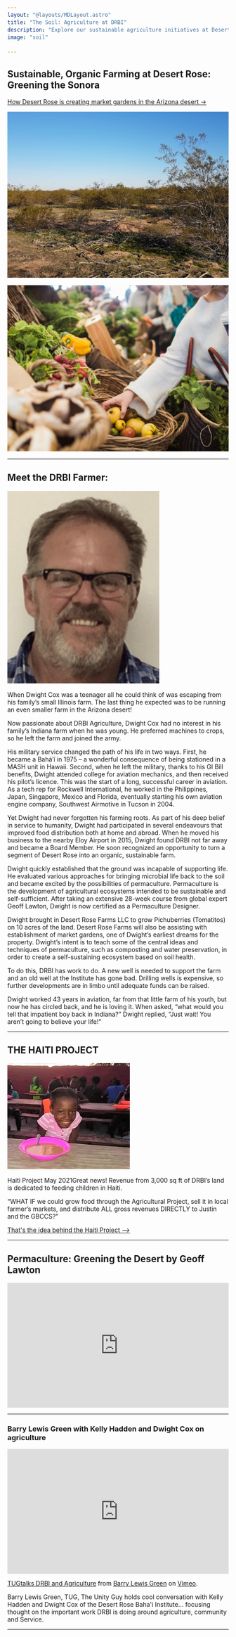 ```yaml
---
layout: "@layouts/MDLayout.astro"
title: "The Soil: Agriculture at DRBI"
description: "Explore our sustainable agriculture initiatives at Desert Rose Bahá'í Institute. Learn about our organic market gardens, desert farming techniques, and community-focused approach to growing food in the Sonoran Desert of Arizona."
image: "soil"

---
```


## Sustainable, Organic Farming at Desert Rose: Greening the Sonora

[How Desert Rose is creating market gardens in the Arizona desert ->](/agriculture/greening-sonora)

<div class="flex justify-around w-full space-x-4 square">

 ![from](./_agr1.webp)

 ![to](./_agr2.webp)

</div>

----

## Meet the DRBI Farmer:

<div class="profile">

 ![Dwight Cox](./_dwight.jpg)
</div>

When Dwight Cox was a teenager all he could think of was escaping from his family’s small Illinois farm.  The last thing he expected was to be running an even smaller farm in the Arizona desert!

Now passionate about DRBI Agriculture, Dwight Cox had no interest in his family’s Indiana farm when he was young. He preferred machines to crops, so he left the farm and joined the army.

His military service changed the path of his life in two ways. First, he became a Bahá’í in 1975 – a wonderful consequence of being stationed in a MASH unit in Hawaii. Second, when he left the military, thanks to his GI Bill benefits, Dwight attended college for aviation mechanics, and then received his pilot’s licence.  This was the start of a long, successful career in aviation. As a tech rep for Rockwell International, he worked in the Philippines, Japan, Singapore, Mexico and Florida, eventually starting his own aviation engine company, Southwest Airmotive in Tucson in 2004.

Yet Dwight had never forgotten his farming roots. As part of his deep belief in service to humanity, Dwight had participated in several endeavours that improved food distribution both at home and abroad.  When he moved his business to the nearby Eloy Airport in 2015, Dwight found DRBI not far away and became a Board Member.  He soon recognized an opportunity to turn a segment of Desert Rose into an organic, sustainable farm.

Dwight quickly established that the ground was incapable of supporting life. He evaluated various approaches for bringing microbial life back to the soil and became excited by the possibilities of permaculture. Permaculture is the development of agricultural ecosystems intended to be sustainable and self-sufficient.  After taking an extensive 28-week course from global expert Geoff Lawton, Dwight is now certified as a Permaculture Designer.

Dwight brought in Desert Rose Farms LLC  to grow Pichuberries (Tomatitos) on 10 acres of the land.  Desert Rose Farms  will also be assisting with establishment of market gardens, one of Dwight’s earliest dreams for the property.  Dwight’s intent is to teach some of the central ideas and techniques of permaculture, such as composting and water preservation, in order to create a self-sustaining ecosystem based on soil health.

To do this, DRBI has work to do.  A new well is needed to support the farm and an old well at the Institute has gone bad.  Drilling wells is expensive, so further developments are in limbo until adequate funds can be raised.

Dwight worked 43 years in aviation, far from that little farm of his youth, but now he has circled back, and he is loving it.  When asked, “what would you tell that impatient boy back in Indiana?”  Dwight replied, “Just wait! You aren’t going to believe your life!”

*****

## THE HAITI PROJECT

![haiti project](./_Happy-Child.webp)

Haiti Project May 2021Great news!  Revenue from 3,000 sq ft of DRBI’s land is dedicated to feeding children in Haiti.

“WHAT IF we could grow food through the Agricultural Project, sell it in local farmer’s markets, and distribute ALL gross revenues DIRECTLY to Justin and the GBCCS?”

[That's the idea behind the Haiti Project -->](/agriculture/haiti-project)

----

## Permaculture: Greening the Desert by Geoff Lawton

<div style="padding:56.25% 0 0 0;position:relative;">
<iframe style="position:absolute;top:0;left:0;width:100%;height:100%;"  src="https://www.youtube.com/embed/2xcZS7arcgk?si=glWhZtOOv2x7zm49" title="YouTube video player" frameborder="0" allow="accelerometer; autoplay; clipboard-write; encrypted-media; gyroscope; picture-in-picture; web-share" referrerpolicy="strict-origin-when-cross-origin" allowfullscreen></iframe></div>


----

### Barry Lewis Green with Kelly Hadden and Dwight Cox on agriculture

<div style="padding:56.25% 0 0 0;position:relative;"><iframe src="https://player.vimeo.com/video/809823609?h=cb2bf5077a" style="position:absolute;top:0;left:0;width:100%;height:100%;" frameborder="0" allow="autoplay; fullscreen; picture-in-picture" allowfullscreen></iframe></div><script src="https://player.vimeo.com/api/player.js"></script>
<p><a href="https://vimeo.com/809823609">TUGtalks DRBI and Agriculture</a> from <a href="https://vimeo.com/user100352308">Barry Lewis Green</a> on <a href="https://vimeo.com">Vimeo</a>.</p>
<p>Barry Lewis Green, TUG, The Unity Guy holds cool conversation with Kelly Hadden and Dwight Cox of the Desert Rose Baha&#039;i Institute... focusing thought on the important work DRBI is doing around agriculture, community and Service.

----



<style>
  .prose img {
    display: block;
    max-width: 350px;
    max-height: 350px;
    width: auto; /* Ensures the image maintains its aspect ratio */
    height: auto; /* Ensures the image maintains its aspect ratio */
    /* margin-left: auto; */
    margin-bottom: 20px;
    border-radius: 8px;
    border-right: 4px solid #ccc;
    box-shadow: 0 4px 6px rgba(0, 0, 0, 0.1);
  }
  .prose .profile img {
    max-width: 200px;
    border-radius: 9999px;
  }
</style>